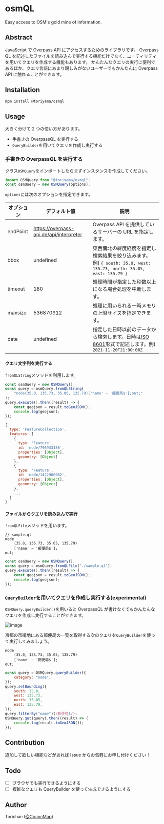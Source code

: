 # osmQL

Easy access to OSM's gold mine of information.

## Abstract

JavaScript で Overpass API にアクセスするためのライブラリです。
Overpass QL を記述したファイルを読み込んで実行する機能だけでなく、ユーティリティを用いてクエリを作成する機能もあります。
かんたんなクエリの実行に便利であるほか、クエリ言語にあまり親しみがないユーザーでもかんたんに Overpass API に触れることができます。

## Installation

```bash
npm install @toriyama/osmql
```

## Usage

大きく分けて 2 つの使い方があります。

- 手書きの OverpassQL を実行する
- `QueryBuilder`を用いてクエリを作成し実行する

### 手書きの OverpassQL を実行する

クラス`OSMQuery`をインポートしたらまずインスタンスを作成してください。

```javascript
import OSMQuery from "@toriyama/osmql";
const osmQuery = new OSMQuery(options);
```

`options`には次のオプションを指定できます。

| オプション | デフォルト値                            | 説明                                                                                                                                         |
| ---------- | --------------------------------------- | -------------------------------------------------------------------------------------------------------------------------------------------- |
| endPoint   | https://overpass-api.de/api/interpreter | Overpass API を提供しているサーバーの URL を指定します。                                                                                     |
| bbox       | undefined                               | 東西南北の緯度経度を指定し検索結果を絞り込みます。 例) `{ south: 35.0, west: 135.73, north: 35.05, east: 135.79 }`                           |
| timeout    | 180                                     | 処理時間が指定した秒数以上になる場合処理を中断します。                                                                                       |
| maxsize    | 536870912                               | 処理に用いられる一時メモリの上限サイズを指定できます。                                                                                       |
| date       | undefined                               | 指定した日時以前のデータから検索します。日時は[ISO 8601](https://ja.wikipedia.org/wiki/ISO_8601)形式で記述します。例) `2021-11-20T21:00:00Z` |

#### クエリ文字列を実行する

`fromQLString`メソッドを利用します。

```javascript
const osmQuery = new OSMQuery();
const query = osmQuery.fromQLString(
	"node(35.0, 135.73, 35.05, 135.79)['name' ~ '郵便局$'];out;"
);
query.execute().then((result) => {
	const geojson = result.toGeoJSON();
	console.log(geojson);
});
```

```javascript
{
  type: 'FeatureCollection',
  features: [
    {
      type: 'Feature',
      id: 'node/796933156',
      properties: [Object],
      geometry: [Object]
    },
    {
      type: 'Feature',
      id: 'node/1422960082',
      properties: [Object],
      geometry: [Object]
    },
    ...
  ]
}
```

#### ファイルからクエリを読み込んで実行

`fromQLFile`メソッドを用います。

```text
// sample.ql
node
	(35.0, 135.73, 35.05, 135.79)
	['name' ~ '郵便局$'];
out;
```

```javascript
const osmQuery = new OSMQuery();
const query = osmQuery.fromQLFile("./sample.ql");
query.execute().then((result) => {
	const geojson = result.toGeoJSON();
	console.log(geojson);
});
```

### `QueryBuilder`を用いてクエリを作成し実行する(experimental)

`OSMQuery.queryBuilder()`を用いると OverpassQL が書けなくてもかんたんなクエリを作成し実行することができます。

![image](https://i.imgur.com/OVL34kd.png)

京都の市街地にある郵便局の一覧を取得する次のクエリを`QueryBuilder`を使って実行してみましょう。

```text
node
	(35.0, 135.73, 35.05, 135.79)
	['name' ~ '郵便局$'];
out;
```

```javascript
const query = OSMQuery.queryBuilder({
	category: "node",
});
query.setBounding({
	south: 35.0,
	west: 135.73,
	north: 35.05,
	east: 135.79,
});
query.filterBy("name")(/郵便局$/);
OSMQuery.get(query).then((result) => {
	console.log(result.toGeoJSON());
});
```

## Contribution

追加して欲しい機能などがあれば Issue からお気軽にお申し付けください！

## Todo

- [ ] ブラウザでも実行できるようにする
- [ ] 複雑なクエリも QueryBuilder を使って生成できるようにする

## Author

Torichan ([@CoconMap](https://twitter.com/CoconMap))
